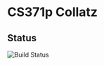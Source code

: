 # CS371p Collatz

## Status
![Build Status](https://travis-ci.org/nsaid-team/gotopaws.svg?branch=master)
